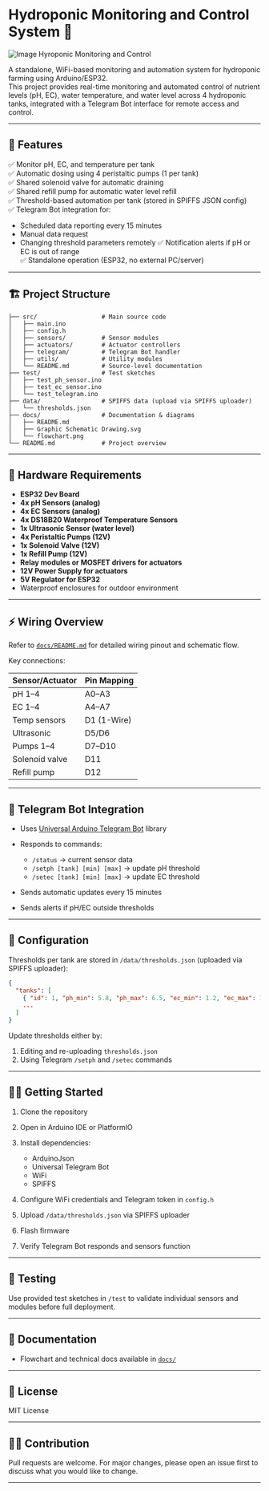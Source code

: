 # Hydroponic Monitoring and Control System 🌿

![Image Hyroponic Monitoring and Control](https://github.com/user-attachments/assets/e531bcbd-946e-4c4b-a8ee-5079f57b5a15)


A standalone, WiFi-based monitoring and automation system for hydroponic farming using Arduino/ESP32.  
This project provides real-time monitoring and automated control of nutrient levels (pH, EC), water temperature, and water level across 4 hydroponic tanks, integrated with a Telegram Bot interface for remote access and control.

---

## 🚀 Features

✅ Monitor pH, EC, and temperature per tank  
✅ Automatic dosing using 4 peristaltic pumps (1 per tank)  
✅ Shared solenoid valve for automatic draining  
✅ Shared refill pump for automatic water level refill  
✅ Threshold-based automation per tank (stored in SPIFFS JSON config)  
✅ Telegram Bot integration for:
- Scheduled data reporting every 15 minutes
- Manual data request
- Changing threshold parameters remotely
✅ Notification alerts if pH or EC is out of range  
✅ Standalone operation (ESP32, no external PC/server)

---

## 🏗️ Project Structure

```plaintext
├── src/                  # Main source code
│   ├── main.ino
│   ├── config.h
│   ├── sensors/          # Sensor modules
│   ├── actuators/        # Actuator controllers
│   ├── telegram/         # Telegram Bot handler
│   ├── utils/            # Utility modules
│   └── README.md         # Source-level documentation
├── test/                 # Test sketches
│   ├── test_ph_sensor.ino
│   ├── test_ec_sensor.ino
│   └── test_telegram.ino
├── data/                 # SPIFFS data (upload via SPIFFS uploader)
│   └── thresholds.json
├── docs/                 # Documentation & diagrams
│   ├── README.md
│   ├── Graphic Schematic Drawing.svg
│   └── flowchart.png
└── README.md             # Project overview
````

---

## 📝 Hardware Requirements

* **ESP32 Dev Board**
* **4x pH Sensors (analog)**
* **4x EC Sensors (analog)**
* **4x DS18B20 Waterproof Temperature Sensors**
* **1x Ultrasonic Sensor (water level)**
* **4x Peristaltic Pumps (12V)**
* **1x Solenoid Valve (12V)**
* **1x Refill Pump (12V)**
* **Relay modules or MOSFET drivers for actuators**
* **12V Power Supply for actuators**
* **5V Regulator for ESP32**
* Waterproof enclosures for outdoor environment

---

## ⚡ Wiring Overview

Refer to [`docs/README.md`](docs/README.md) for detailed wiring pinout and schematic flow.

Key connections:

| Sensor/Actuator | Pin Mapping |
| --------------- | ----------- |
| pH 1–4          | A0–A3       |
| EC 1–4          | A4–A7       |
| Temp sensors    | D1 (1-Wire) |
| Ultrasonic      | D5/D6       |
| Pumps 1–4       | D7–D10      |
| Solenoid valve  | D11         |
| Refill pump     | D12         |

---

## 💬 Telegram Bot Integration

* Uses [Universal Arduino Telegram Bot](https://github.com/witnessmenow/Universal-Arduino-Telegram-Bot) library
* Responds to commands:

  * `/status` → current sensor data
  * `/setph [tank] [min] [max]` → update pH threshold
  * `/setec [tank] [min] [max]` → update EC threshold
* Sends automatic updates every 15 minutes
* Sends alerts if pH/EC outside thresholds

---

## 🔧 Configuration

Thresholds per tank are stored in `/data/thresholds.json` (uploaded via SPIFFS uploader):

```json
{
  "tanks": [
    { "id": 1, "ph_min": 5.8, "ph_max": 6.5, "ec_min": 1.2, "ec_max": 1.8 },
    ...
  ]
}
```

Update thresholds either by:

1. Editing and re-uploading `thresholds.json`
2. Using Telegram `/setph` and `/setec` commands

---

## 🏃‍♂️ Getting Started

1. Clone the repository
2. Open in Arduino IDE or PlatformIO
3. Install dependencies:

   * ArduinoJson
   * Universal Telegram Bot
   * WiFi
   * SPIFFS
4. Configure WiFi credentials and Telegram token in `config.h`
5. Upload `/data/thresholds.json` via SPIFFS uploader
6. Flash firmware
7. Verify Telegram Bot responds and sensors function

---

## 🧪 Testing

Use provided test sketches in `/test` to validate individual sensors and modules before full deployment.

---

## 📄 Documentation

* Flowchart and technical docs available in [`docs/`](docs/)

---

## 📢 License

MIT License

---

## 👨‍💻 Contribution

Pull requests are welcome. For major changes, please open an issue first to discuss what you would like to change.

---
